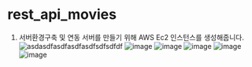 # rest_api_movies
1. 서버환경구축 및 연동
  서버를 만들기 위해 AWS Ec2 인스턴스를 생성해줍니다. 
  ![asdasdfasdfasdfasdfsdfsdfdf](https://user-images.githubusercontent.com/91523484/178412642-d60a151d-5ba9-4b4d-92a8-119f4cbf8f52.png)
  ![image](https://user-images.githubusercontent.com/91523484/178412846-bda50cae-aa55-45d5-bb33-24c164956311.png)
  ![image](https://user-images.githubusercontent.com/91523484/178412957-09096087-a194-4e8d-982a-6b803d11d480.png)
![image](https://user-images.githubusercontent.com/91523484/178413067-decdfb4d-6613-45d0-8f24-98a2e5724478.png)
![image](https://user-images.githubusercontent.com/91523484/178413128-d00b0bfe-f547-4481-8288-b2b428e6cd57.png)
![image](https://user-images.githubusercontent.com/91523484/178413159-4f890aa9-5ab2-458b-8dda-2e1868a9a76b.png)

  
